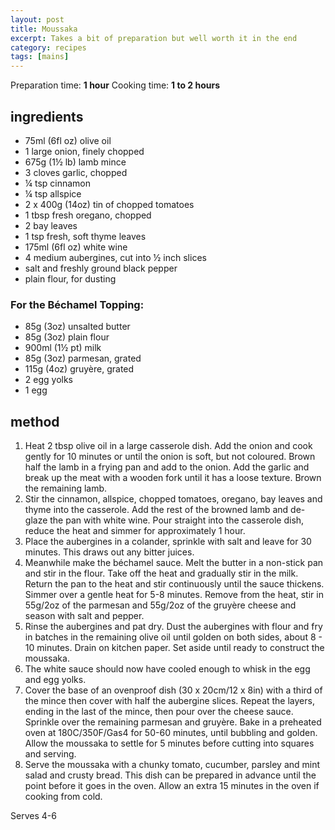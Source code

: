 ```yaml
---
layout: post
title: Moussaka
excerpt: Takes a bit of preparation but well worth it in the end
category: recipes
tags: [mains]
---
```


Preparation time: **1 hour**
Cooking time: **1 to 2 hours**

ingredients
-----------

* 75ml (6fl oz) olive oil
* 1 large onion, finely chopped
* 675g (1&frac12; lb) lamb mince
* 3 cloves garlic, chopped
* &frac14; tsp cinnamon
* &frac14; tsp allspice
* 2 x 400g (14oz) tin of chopped tomatoes
* 1 tbsp fresh oregano, chopped
* 2 bay leaves
* 1 tsp fresh, soft thyme leaves
* 175ml (6fl oz) white wine
* 4 medium aubergines, cut into &frac12; inch slices
* salt and freshly ground black pepper
* plain flour, for dusting

### For the B&eacute;chamel Topping:

* 85g (3oz) unsalted butter
* 85g (3oz) plain flour
* 900ml (1&frac12; pt) milk
* 85g (3oz) parmesan, grated
* 115g (4oz) gruy&egrave;re, grated
* 2 egg yolks
* 1 egg

method
------

1. Heat 2 tbsp olive oil in a large casserole dish. Add the onion and cook gently for 10 minutes or until the onion is soft, but not coloured. Brown half the lamb in a frying pan and add to the onion. Add the garlic and break up the meat with a wooden fork until it has a loose texture. Brown the remaining lamb.
2. Stir the cinnamon, allspice, chopped tomatoes, oregano, bay leaves and thyme into the casserole. Add the rest of the browned lamb and de-glaze the pan with white wine. Pour straight into the casserole dish, reduce the heat and simmer for approximately 1 hour.
3. Place the aubergines in a colander, sprinkle with salt and leave for 30 minutes. This draws out any bitter juices.
4. Meanwhile make the b&eacute;chamel sauce. Melt the butter in a non-stick pan and stir in the flour. Take off the heat and gradually stir in the milk. Return the pan to the heat and stir continuously until the sauce thickens. Simmer over a gentle heat for 5-8 minutes. Remove from the heat, stir in 55g/2oz of the parmesan and 55g/2oz of the gruy&egrave;re cheese and season with salt and pepper.
5. Rinse the aubergines and pat dry. Dust the aubergines with flour and fry in batches in the remaining olive oil until golden on both sides, about 8 - 10 minutes. Drain on kitchen paper. Set aside until ready to construct the moussaka.
6. The white sauce should now have cooled enough to whisk in the egg and egg yolks.
7. Cover the base of an ovenproof dish (30 x 20cm/12 x 8in) with a third of the mince then cover with half the aubergine slices. Repeat the layers, ending in the last of the mince, then pour over the cheese sauce. Sprinkle over the remaining parmesan and gruy&egrave;re. Bake in a preheated oven at 180C/350F/Gas4 for 50-60 minutes, until bubbling and golden. Allow the moussaka to settle for 5 minutes before cutting into squares and serving.
8. Serve the moussaka with a chunky tomato, cucumber, parsley and mint salad and crusty bread. This dish can be prepared in advance until the point before it goes in the oven. Allow an extra 15 minutes in the oven if cooking from cold.

Serves 4-6

